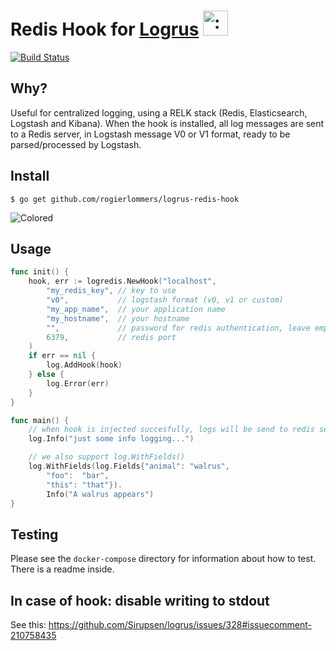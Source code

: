 # Redis Hook for [Logrus](https://github.com/Sirupsen/logrus) <img src="http://i.imgur.com/hTeVwmJ.png" width="40" height="40" alt=":walrus:" class="emoji" title=":walrus:"/>
[![Build Status](https://travis-ci.org/rogierlommers/logrus-redis-hook.svg?branch=master)](https://travis-ci.org/rogierlommers/logrus-redis-hook)

## Why?

Useful for centralized logging, using a RELK stack (Redis, Elasticsearch, Logstash and Kibana). When the hook is installed, all log messages are sent to a Redis server, in Logstash message V0 or V1 format, ready to be parsed/processed by Logstash.

## Install

```shell
$ go get github.com/rogierlommers/logrus-redis-hook
```

![Colored](http://i.imgur.com/3sWfI4s.jpg)

## Usage

```go
func init() {
	hook, err := logredis.NewHook("localhost",
		"my_redis_key", // key to use
		"v0",           // logstash format (v0, v1 or custom)
		"my_app_name",  // your application name
		"my_hostname",  // your hostname
		"",             // password for redis authentication, leave empty for no authentication
		6379,           // redis port
	)
	if err == nil {
		log.AddHook(hook)
	} else {
		log.Error(err)
	}
}

func main() {
	// when hook is injected succesfully, logs will be send to redis server
	log.Info("just some info logging...")

	// we also support log.WithFields()
	log.WithFields(log.Fields{"animal": "walrus",
		"foo":  "bar",
		"this": "that"}).
		Info("A walrus appears")
}
```


## Testing
Please see the `docker-compose` directory for information about how to test. There is a readme inside.

## In case of hook: disable writing to stdout
See this: https://github.com/Sirupsen/logrus/issues/328#issuecomment-210758435
